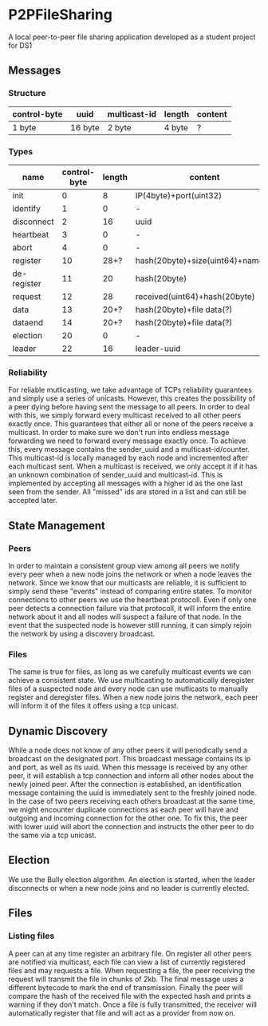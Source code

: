 # P2PFileSharing
A local peer-to-peer file sharing application developed as a student project for DS1

## Messages
### Structure
|control-byte|uuid|multicast-id|length|content|
|------------|----|--|------|-------|
|1 byte|16 byte|2 byte|4 byte|?|
### Types
|name|control-byte|length|content|
|----|------------|------|-------|
|init|0|8|IP(4byte)+port(uint32)|
|identify|1|0|-|
|disconnect|2|16|uuid|
|heartbeat|3|0|-|
|abort|4|0|-|
|register|10|28+?|hash(20byte)+size(uint64)+name(?)|
|de-register|11|20|hash(20byte)|
|request|12|28|received(uint64)+hash(20byte)|
|data|13|20+?|hash(20byte)+file data(?)|
|dataend|14|20+?|hash(20byte)+file data(?)|
|election|20|0|-|
|leader|22|16|leader-uuid|
### Reliability
For reliable mutlicasting, we take advantage of TCPs reliability guarantees and simply use a series of unicasts. However, this creates the possibility of a peer dying before having sent the message to all peers. In order to deal with this, we simply forward every multicast received to all other peers exactly once. This guarantees that either all or none of the peers receive a multicast. In order to make sure we don't run into endless message forwarding we need to forward every message exactly once. To achieve this, every message contains the sender_uuid and a multicast-id/counter. This multicast-id is locally managed by each node and incremented after each multicast sent. When a multicast is received, we only accept it if it has an unknown combination of sender_uuid and multicast-id. This is implemented by accepting all messages with a higher id as the one last seen from the sender. All "missed" ids are stored in a list and can still be accepted later.

## State Management
### Peers
In order to maintain a consistent group view among all peers we notify every peer when a new node joins the network or when a node leaves the network. Since we know that our multicasts are reliable, it is sufficient to simply send these "events" instead of comparing entire states. To monitor connections to other peers we use the heartbeat protocoll. Even if only one peer detects a connection failure via that protocoll, it will inform the entire network about it and all nodes will suspect a failure of that node. In the event that the suspected node is however still running, it can simply rejoin the network by using a discovery broadcast.
### Files
The same is true for files, as long as we carefully multicast events we can achieve a consistent state. We use multicasting to automatically deregister files of a suspected node and every node can use mutlicasts to manually register and deregister files. When a new node joins the network, each peer will inform it of the files it offers using a tcp unicast.

## Dynamic Discovery
While a node does not know of any other peers it will periodically send a broadcast on the designated port. This broadcast message contains its ip and port, as well as its uuid. When this message is received by any other peer, it will establish a tcp connection and inform all other nodes about the newly joined peer. After the connection is established, an identification message containing the uuid is immediately sent to the freshly joined node. In the case of two peers receiving each others broadcast at the same time, we might encounter duplicate connections as each peer will have and outgoing and incoming connection for the other one. To fix this, the peer with lower uuid will abort the connection and instructs the other peer to do the same via a tcp unicast.

## Election
We use the Bully election algorithm. An election is started, when the leader disconnects or when a new node joins and no leader is currently elected.

## Files
### Listing files
A peer can at any time register an arbitrary file. On register all other peers are notified via multicast, each file can view a list of currently registered files and may requests a file. When requesting a file, the peer receiving the request will transmit the file in chunks of 2kb. The final message uses a different bytecode to mark the end of transmission. Finally the peer will compare the hash of the received file with the expected hash and prints a warning if they don't match. Once a file is fully transmitted, the receiver will automatically register that file and will act as a provider from now on.
